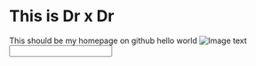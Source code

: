 # This is Dr x Dr 



This should be my homepage on github
hello world
![Image text](https://imgsrc.baidu.com/forum/pic/item/9358d109b3de9c8263522b8b6281800a19d843fb.jpg)
<input/>
